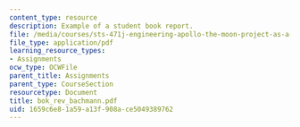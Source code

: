 ```yaml
---
content_type: resource
description: Example of a student book report.
file: /media/courses/sts-471j-engineering-apollo-the-moon-project-as-a-complex-system-spring-2007/1659c6e81a59a13f908ace5049389762_bok_rev_bachmann.pdf
file_type: application/pdf
learning_resource_types:
- Assignments
ocw_type: OCWFile
parent_title: Assignments
parent_type: CourseSection
resourcetype: Document
title: bok_rev_bachmann.pdf
uid: 1659c6e8-1a59-a13f-908a-ce5049389762
---
```

